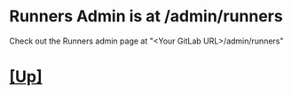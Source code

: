 # Runners Admin is at /admin/runners

Check out the Runners admin page at "\<Your GitLab URL\>/admin/runners"
# [[Up]](README.md)
